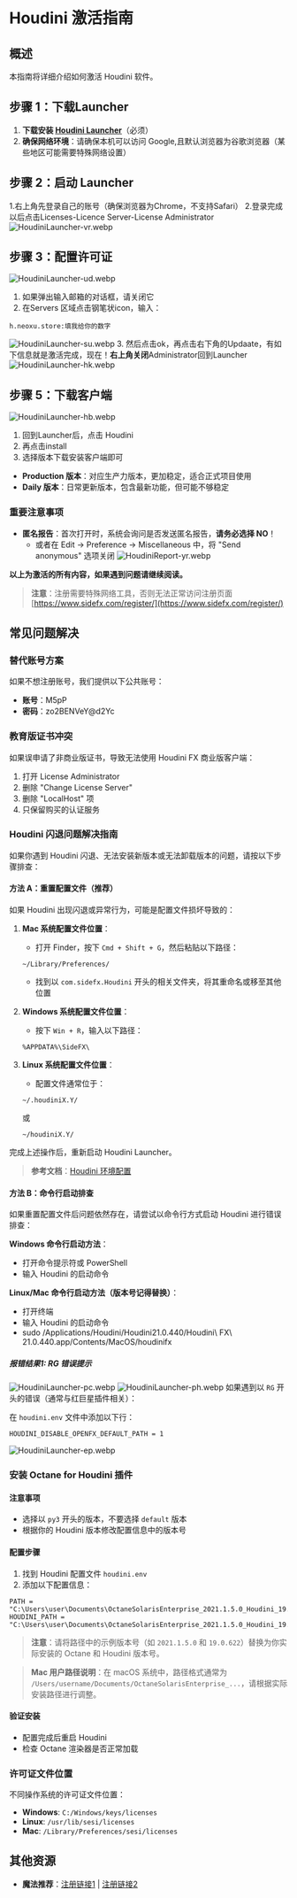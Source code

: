 # Houdini 激活指南

## 概述

本指南将详细介绍如何激活 Houdini 软件。

## 步骤 1：下载Launcher

1. **下载安装 [Houdini Launcher](https://www.sidefx.com/download/)**（必须）
2. **确保网络环境**：请确保本机可以访问 Google,且默认浏览器为谷歌浏览器（某些地区可能需要特殊网络设置）

## 步骤 2：启动 Launcher
1.右上角先登录自己的账号（确保浏览器为Chrome，不支持Safari）
2.登录完成以后点击Licenses-Licence Server-License Administrator
![HoudiniLauncher-vr.webp](https://list.ucards.store/d/img/HoudiniLauncher-vr.webp)

## 步骤 3：配置许可证

![HoudiniLauncher-ud.webp](https://list.ucards.store/d/img/HoudiniLauncher-ud.webp)
1. 如果弹出输入邮箱的对话框，请关闭它
2. 在Servers 区域点击钢笔状icon，输入：
```
h.neoxu.store:填我给你的数字
```
![HoudiniLauncher-su.webp](https://list.ucards.store/d/img/HoudiniLauncher-su.webp)
3. 然后点击ok，再点击右下角的Updaate，有如下信息就是激活完成，现在！**右上角关闭**Administrator回到Launcher
![HoudiniLauncher-hk.webp](https://list.ucards.store/d/img/HoudiniLauncher-hk.webp)


## 步骤 5：下载客户端
![HoudiniLauncher-hb.webp](https://list.ucards.store/d/img/HoudiniLauncher-hb.webp)
1. 回到Launcher后，点击 Houdini
2. 再点击install
3. 选择版本下载安装客户端即可 
- **Production 版本**：对应生产力版本，更加稳定，适合正式项目使用
- **Daily 版本**：日常更新版本，包含最新功能，但可能不够稳定

### 重要注意事项
- **匿名报告**：首次打开时，系统会询问是否发送匿名报告，**请务必选择 NO**！
  - 或者在 Edit → Preference → Miscellaneous 中，将 "Send anonymous" 选项关闭
  ![HoudiniReport-yr.webp](https://list.ucards.store/d/img/HoudiniReport-yr.webp)


**以上为激活的所有内容，如果遇到问题请继续阅读。**



> **注意**：注册需要特殊网络工具，否则无法正常访问注册页面 [https://www.sidefx.com/register/](https://www.sidefx.com/register/)


## 常见问题解决

### 替代账号方案
如果不想注册账号，我们提供以下公共账号：
- **账号**：M5pP
- **密码**：zo2BENVeY@d2Yc

### 教育版证书冲突
如果误申请了非商业版证书，导致无法使用 Houdini FX 商业版客户端：
1. 打开 License Administrator
2. 删除 "Change License Server"
3. 删除 "LocalHost" 项
4. 只保留购买的认证服务

### Houdini 闪退问题解决指南

如果你遇到 Houdini 闪退、无法安装新版本或无法卸载版本的问题，请按以下步骤排查：

#### 方法 A：重置配置文件（推荐）

如果 Houdini 出现闪退或异常行为，可能是配置文件损坏导致的：

1. **Mac 系统配置文件位置**：
   - 打开 Finder，按下 `Cmd + Shift + G`，然后粘贴以下路径：
   ```
   ~/Library/Preferences/
   ```
   - 找到以 `com.sidefx.Houdini` 开头的相关文件夹，将其重命名或移至其他位置

2. **Windows 系统配置文件位置**：
   - 按下 `Win + R`，输入以下路径：
   ```
   %APPDATA%\SideFX\
   ```

3. **Linux 系统配置文件位置**：
   - 配置文件通常位于：
   ```
   ~/.houdiniX.Y/
   ```
   或
   ```
   ~/houdiniX.Y/
   ```

完成上述操作后，重新启动 Houdini Launcher。

> **参考文档**：[Houdini 环境配置](https://www.sidefx.com/docs/houdini/basics/config_env.html)

#### 方法 B：命令行启动排查

如果重置配置文件后问题依然存在，请尝试以命令行方式启动 Houdini 进行错误排查：

**Windows 命令行启动方法**：
- 打开命令提示符或 PowerShell
- 输入 Houdini 的启动命令

**Linux/Mac 命令行启动方法（版本号记得替换）**：
- 打开终端
- 输入 Houdini 的启动命令
- sudo /Applications/Houdini/Houdini21.0.440/Houdini\ FX\ 21.0.440.app/Contents/MacOS/houdinifx

##### 报错结果1: RG 错误提示
![HoudiniLauncher-pc.webp](https://list.ucards.store/d/img/HoudiniLauncher-pc.webp)
![HoudiniLauncher-ph.webp](https://list.ucards.store/d/img/HoudiniLauncher-ph.webp)
如果遇到以 `RG` 开头的错误（通常与红巨星插件相关）：

在 `houdini.env` 文件中添加以下行：
```
HOUDINI_DISABLE_OPENFX_DEFAULT_PATH = 1
```
![HoudiniLauncher-ep.webp](https://list.ucards.store/d/img/HoudiniLauncher-ep.webp)


### 安装 Octane for Houdini 插件

#### 注意事项
- 选择以 `py3` 开头的版本，不要选择 `default` 版本
- 根据你的 Houdini 版本修改配置信息中的版本号
 
#### 配置步骤
1. 找到 Houdini 配置文件 `houdini.env`
2. 添加以下配置信息：

```
PATH = "C:\Users\user\Documents\OctaneSolarisEnterprise_2021.1.5.0_Houdini_19.0.622\bin;&"
HOUDINI_PATH = "C:\Users\user\Documents\OctaneSolarisEnterprise_2021.1.5.0_Houdini_19.0.622;&"
```

> **注意**：请将路径中的示例版本号（如 `2021.1.5.0` 和 `19.0.622`）替换为你实际安装的 Octane 和 Houdini 版本号。

> **Mac 用户路径说明**：在 macOS 系统中，路径格式通常为 `/Users/username/Documents/OctaneSolarisEnterprise_...`，请根据实际安装路径进行调整。

#### 验证安装
- 配置完成后重启 Houdini
- 检查 Octane 渲染器是否正常加载

### 许可证文件位置

不同操作系统的许可证文件位置：

- **Windows**: `C:/Windows/keys/licenses`
- **Linux**: `/usr/lib/sesi/licenses`
- **Mac**: `/Library/Preferences/sesi/licenses`

## 其他资源

- **魔法推荐**：[注册链接1](https://xfltd.org/register?aff=x9F4cE2V) | [注册链接2](https://xfltd.org/#/register?code=x9F4cE2V)
